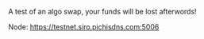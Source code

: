 A test of an algo swap, your funds will be lost afterwords!


Node: https://testnet.siro.pichisdns.com:5006

